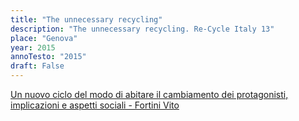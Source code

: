 ```yaml
---
title: "The unnecessary recycling"
description: "The unnecessary recycling. Re-Cycle Italy 13"
place: "Genova"
year: 2015
annoTesto: "2015"
draft: False
---
```

<a href="/ricerca/unnecessary/2015_unnecessary estratto.pdf" target="_blank">
Un nuovo ciclo del modo di abitare il cambiamento dei protagonisti, implicazioni e aspetti sociali - Fortini Vito
</a>